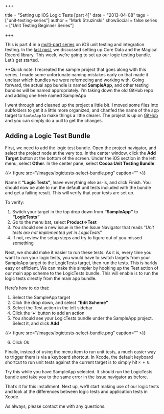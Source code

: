 +++

title = "Setting up iOS Logic Tests [part 4]"
date = "2013-04-08"
tags = ["unit-testing-series"]
author = "Mark Struzinski"
showSocial = false
series = ["Unit Testing Beginner Series"]

+++

This is part 4 in a [multi-part series][multi] on iOS unit testing and
integration testing. In the [last post][last-post], we discussed setting up
Core Data and the Magical Record library. This week, we’re going to set up our
logic testing bundle. Let’s get started.

<!-- more -->

**Quick note: I recreated the sample project that goes along with this series.
I made some unfortunate naming mistakes early on that made it unclear which
bundles we were refernecing and working with. Going forward, the actual app
bundle is named **SampleApp**, and other testing bundles will be named
appropriately. I’m taking down the old GitHub repo and adding one here named SampleApp

I went through and cleaned up the project a little bit. I moved some files
into subfolders to get it a little more organized, and chanfed the name of the
app target to `SamleApp` to make things a little clearer. The project is up on
[GitHub][github] and you can simply do a pull to get the changes.

## Adding a Logic Test Bundle

First, we need to add the logic test bundle. Open the project navigator, and
select the project node at the very top. In the center window, click the
**Add Target** button at the bottom of the screen. Under the iOS section in the
left menu, select **Other**. In the center pane, select
**Cocoa Unit Testing Bundle**:

{{< figure src="/images/logictests-select-bundle.png" caption="" >}}

Name it **“Logic Tests”**, leave everything else as-is, and click Finish.
You should now be able to run the default unit tests included with the bundle
and get a failing result. This will verify that your tests are set up.

To verify:

1. Switch your target in the top drop down from **“SampleApp”** to
**“LogicTests”**
2. Go to the menu bat, select **Product=>Test**
3. You should see a new issue in the the Issue Navigator that reads
“*Unit tests are not implemented yet in LogicTests*”
4. If not, review the setup steps and try to figure out of you missed something

Next, we should make it easier to run these tests. As it is, every time you
want to run your logic tests, you would have to switch targets from your
SampleApp target to the LogicTests target, then run the tests. This is harldy
easy or efficient. We can make this simpler by hooking up the Test action of
our main app scheme to the LogicTests bundle. This will enable is to run the
logic tests directly from the main app bundle.

Here’s how to do that:

1. Select the SampleApp target
2. Click the drop down, and select **“Edit Scheme”**
3. Select the Test action in the left sidebar
4. Click the ‘**+**’ button to add an action
5. You should see your LogicTests bundle under the SampleApp project. Select it, and click **Add**

{{< figure src="/images/logictests-select-bundle.png" caption="" >}}

6. Click Ok

Finally, instead of using the menu item to run unit tests, a much easier way
to trigger them is via a keyboard shortcut. In Xcode, the default keyboard
shortcut to run unit tests against the current target is to simply hit `⌘ + U`.

Try this while you have SampleApp selected. It should run the LogicTests
bundle and take you to the same error in the issue navigator as before.

That’s it for this installment. Next up, we’ll start making use of our logic
tests and look at the differences between logic tests and application tests in
Xcode.

As always, please contact me with any questions.

[multi]: /blog/2013/02/01/unit-testing-series/
[last-post]: /blog/2013/02/19/setting-up-ios-logic-tests-part-3/
[github]: https://github.com/ski081/LogicTests

